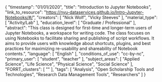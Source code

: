 {
    "timestamp": "01/01/2020",
    "title": "Introduction to Jupyter Notebooks",
    "link_to_resource": "https://nyu-dataservices.github.io/Intro-Jupyter-Notebooks/#/",
    "creators": [
        "Nick Wolf",
        "Vicky Steeves"
    ],
    "material_type": [
        "Activity/Lab"
    ],
    "education_level": [
        "Graduate / Professional"
    ],
    "abstract": "This class is designed for first-time and longer-term users of Jupyter Notebooks, a workspace for writing code. The class focuses on using Notebooks to facilitate sharing and publishing of script workflows. It aims to provide users with knowledge about shortcuts, plugins, and best practices for maximizing re-usability and shareability of Notebook contents.",
    "language": [
        "English"
    ],
    "conditions_of_use": "cc-by-nc",
    "primary_user": [
        "student",
        "teacher"
    ],
    "subject_areas": [
        "Applied Science",
        "Life Science",
        "Physical Science",
        "Social Science"
    ],
    "FORRT_clusters": [
        ""
    ],
    "tags": [
        "Analysis",
        "Open Scholarship Tools and Technologies",
        "Research Data Management Tools",
        "Researchers"
    ]
}
